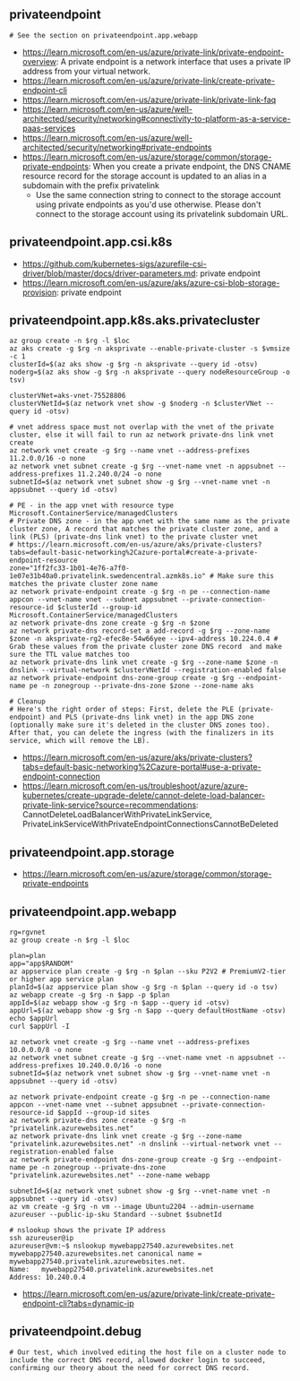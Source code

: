 ## privateendpoint

```
# See the section on privateendpoint.app.webapp
```

- https://learn.microsoft.com/en-us/azure/private-link/private-endpoint-overview: A private endpoint is a network interface that uses a private IP address from your virtual network.
- https://learn.microsoft.com/en-us/azure/private-link/create-private-endpoint-cli
- https://learn.microsoft.com/en-us/azure/private-link/private-link-faq
- https://learn.microsoft.com/en-us/azure/well-architected/security/networking#connectivity-to-platform-as-a-service-paas-services
- https://learn.microsoft.com/en-us/azure/well-architected/security/networking#private-endpoints
- https://learn.microsoft.com/en-us/azure/storage/common/storage-private-endpoints: When you create a private endpoint, the DNS CNAME resource record for the storage account is updated to an alias in a subdomain with the prefix privatelink
  - Use the same connection string to connect to the storage account using private endpoints as you'd use otherwise. Please don't connect to the storage account using its privatelink subdomain URL.

## privateendpoint.app.csi.k8s

- https://github.com/kubernetes-sigs/azurefile-csi-driver/blob/master/docs/driver-parameters.md: private endpoint
- https://learn.microsoft.com/en-us/azure/aks/azure-csi-blob-storage-provision: private endpoint

## privateendpoint.app.k8s.aks.privatecluster

```
az group create -n $rg -l $loc
az aks create -g $rg -n aksprivate --enable-private-cluster -s $vmsize -c 1
clusterId=$(az aks show -g $rg -n aksprivate --query id -otsv)
noderg=$(az aks show -g $rg -n aksprivate --query nodeResourceGroup -o tsv)

clusterVNet=aks-vnet-75528806
clusterVNetId=$(az network vnet show -g $noderg -n $clusterVNet --query id -otsv)

# vnet address space must not overlap with the vnet of the private cluster, else it will fail to run az network private-dns link vnet create
az network vnet create -g $rg --name vnet --address-prefixes 11.2.0.0/16 -o none 
az network vnet subnet create -g $rg --vnet-name vnet -n appsubnet --address-prefixes 11.2.240.0/24 -o none
subnetId=$(az network vnet subnet show -g $rg --vnet-name vnet -n appsubnet --query id -otsv)

# PE - in the app vnet with resource type Microsoft.ContainerService/managedClusters
# Private DNS zone - in the app vnet with the same name as the private cluster zone, A record that matches the private cluster zone, and a link (PLS) (private-dns link vnet) to the private cluster vnet
# https://learn.microsoft.com/en-us/azure/aks/private-clusters?tabs=default-basic-networking%2Cazure-portal#create-a-private-endpoint-resource
zone="1ff2fc33-1b01-4e76-a7f0-1e07e31b40a0.privatelink.swedencentral.azmk8s.io" # Make sure this matches the private cluster zone name
az network private-endpoint create -g $rg -n pe --connection-name appcon --vnet-name vnet --subnet appsubnet --private-connection-resource-id $clusterId --group-id Microsoft.ContainerService/managedClusters
az network private-dns zone create -g $rg -n $zone
az network private-dns record-set a add-record -g $rg --zone-name $zone -n aksprivate-rg2-efec8e-54w66yee --ipv4-address 10.224.0.4 # Grab these values from the private cluster zone DNS record  and make sure the TTL value matches too
az network private-dns link vnet create -g $rg --zone-name $zone -n dnslink --virtual-network $clusterVNetId --registration-enabled false
az network private-endpoint dns-zone-group create -g $rg --endpoint-name pe -n zonegroup --private-dns-zone $zone --zone-name aks

# Cleanup
# Here's the right order of steps: First, delete the PLE (private-endpoint) and PLS (private-dns link vnet) in the app DNS zone (optionally make sure it's deleted in the cluster DNS zones too). After that, you can delete the ingress (with the finalizers in its service, which will remove the LB).
```

- https://learn.microsoft.com/en-us/azure/aks/private-clusters?tabs=default-basic-networking%2Cazure-portal#use-a-private-endpoint-connection
- https://learn.microsoft.com/en-us/troubleshoot/azure/azure-kubernetes/create-upgrade-delete/cannot-delete-load-balancer-private-link-service?source=recommendations: CannotDeleteLoadBalancerWithPrivateLinkService, PrivateLinkServiceWithPrivateEndpointConnectionsCannotBeDeleted

## privateendpoint.app.storage

- https://learn.microsoft.com/en-us/azure/storage/common/storage-private-endpoints

## privateendpoint.app.webapp

```
rg=rgvnet
az group create -n $rg -l $loc

plan=plan
app="app$RANDOM"
az appservice plan create -g $rg -n $plan --sku P2V2 # PremiumV2-tier or higher app service plan
planId=$(az appservice plan show -g $rg -n $plan --query id -o tsv)
az webapp create -g $rg -n $app -p $plan
appId=$(az webapp show -g $rg -n $app --query id -otsv)
appUrl=$(az webapp show -g $rg -n $app --query defaultHostName -otsv)
echo $appUrl
curl $appUrl -I

az network vnet create -g $rg --name vnet --address-prefixes 10.0.0.0/8 -o none 
az network vnet subnet create -g $rg --vnet-name vnet -n appsubnet --address-prefixes 10.240.0.0/16 -o none
subnetId=$(az network vnet subnet show -g $rg --vnet-name vnet -n appsubnet --query id -otsv)

az network private-endpoint create -g $rg -n pe --connection-name appcon --vnet-name vnet --subnet appsubnet --private-connection-resource-id $appId --group-id sites
az network private-dns zone create -g $rg -n "privatelink.azurewebsites.net"
az network private-dns link vnet create -g $rg --zone-name "privatelink.azurewebsites.net" -n dnslink --virtual-network vnet --registration-enabled false
az network private-endpoint dns-zone-group create -g $rg --endpoint-name pe -n zonegroup --private-dns-zone "privatelink.azurewebsites.net" --zone-name webapp

subnetId=$(az network vnet subnet show -g $rg --vnet-name vnet -n appsubnet --query id -otsv)
az vm create -g $rg -n vm --image Ubuntu2204 --admin-username azureuser --public-ip-sku Standard --subnet $subnetId

# nslookup shows the private IP address
ssh azureuser@ip
azureuser@vm:~$ nslookup mywebapp27540.azurewebsites.net
mywebapp27540.azurewebsites.net canonical name = mywebapp27540.privatelink.azurewebsites.net.
Name:   mywebapp27540.privatelink.azurewebsites.net
Address: 10.240.0.4
```
  
- https://learn.microsoft.com/en-us/azure/private-link/create-private-endpoint-cli?tabs=dynamic-ip

## privateendpoint.debug

```
# Our test, which involved editing the host file on a cluster node to include the correct DNS record, allowed docker login to succeed, confirming our theory about the need for correct DNS record.
```
